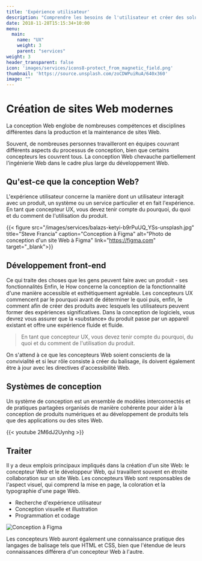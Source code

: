 ```yaml
---
title: 'Expérience utilisateur'
description: "Comprendre les besoins de l'utilisateur et créer des solutions produits."
date: 2018-11-28T15:15:34+10:00
menu:
  main:
    name: "UX"
    weight: 3
    parent: "services"
weight: 3
header_transparent: false
icon: 'images/services/icons8-protect_from_magnetic_field.png'
thumbnail: 'https://source.unsplash.com/zoCDWPuiRuA/640x360'
image: ""
---
```


# Création de sites Web modernes

La conception Web englobe de nombreuses compétences et disciplines différentes dans la production et la maintenance de sites Web.

Souvent, de nombreuses personnes travailleront en équipes couvrant différents aspects du processus de conception, bien que certains concepteurs les couvrent tous. La conception Web chevauche partiellement l'ingénierie Web dans le cadre plus large du développement Web.

## Qu'est-ce que la conception Web?

L'expérience utilisateur concerne la manière dont un utilisateur interagit avec un produit, un système ou un service particulier et en fait l'expérience. En tant que concepteur UX, vous devez tenir compte du pourquoi, du quoi et du comment de l'utilisation du produit.

{{< figure src="/images/services/balazs-ketyi-b9rPuUQ_YSs-unsplash.jpg" title="Steve Francia" caption="Conception à Figma" alt="Photo de conception d'un site Web à Figma" link="https://figma.com" target="_blank">}}


## Développement front-end

Ce qui traite des choses que les gens peuvent faire avec un produit - ses fonctionnalités Enfin, le How concerne la conception de la fonctionnalité d'une manière accessible et esthétiquement agréable. Les concepteurs UX commencent par le pourquoi avant de déterminer le quoi puis, enfin, le comment afin de créer des produits avec lesquels les utilisateurs peuvent former des expériences significatives. Dans la conception de logiciels, vous devrez vous assurer que la «substance» du produit passe par un appareil existant et offre une expérience fluide et fluide.

> En tant que concepteur UX, vous devez tenir compte du pourquoi, du quoi et du comment de l'utilisation du produit.

On s'attend à ce que les concepteurs Web soient conscients de la convivialité et si leur rôle consiste à créer du balisage, ils doivent également être à jour avec les directives d'accessibilité Web.

## Systèmes de conception

Un système de conception est un ensemble de modèles interconnectés et de pratiques partagées organisés de manière cohérente pour aider à la conception de produits numériques et au développement de produits tels que des applications ou des sites Web.

{{< youtube 2M6dJ2Uynhg >}}

## Traiter

Il y a deux emplois principaux impliqués dans la création d'un site Web: le concepteur Web et le développeur Web, qui travaillent souvent en étroite collaboration sur un site Web. Les concepteurs Web sont responsables de l'aspect visuel, qui comprend la mise en page, la coloration et la typographie d'une page Web.

* Recherche d'expérience utilisateur
* Conception visuelle et illustration
* Programmation et codage

![Conception à Figma](/images/services/balazs-ketyi-6yMb5V8L34o-unsplash.jpg)

Les concepteurs Web auront également une connaissance pratique des langages de balisage tels que HTML et CSS, bien que l'étendue de leurs connaissances différera d'un concepteur Web à l'autre.